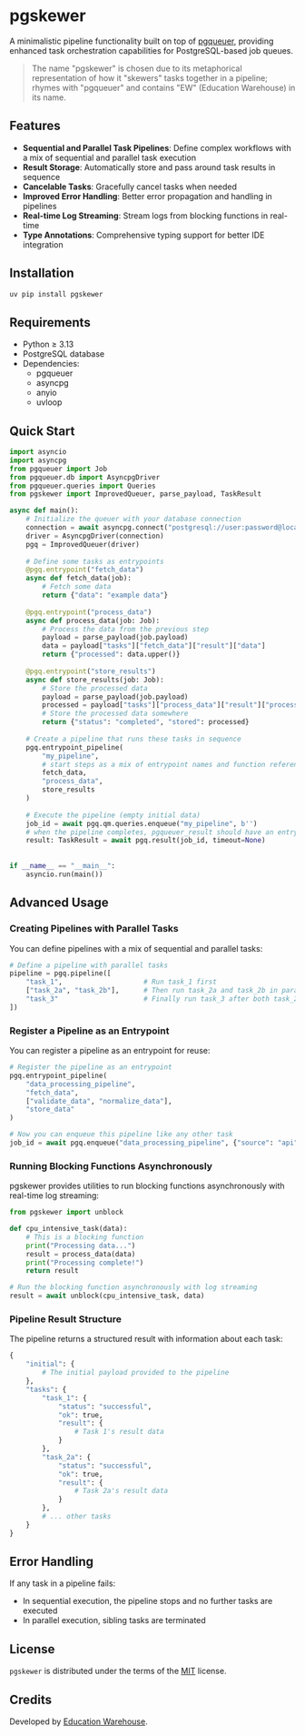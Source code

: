 
# pgskewer

A minimalistic pipeline functionality built on top of [pgqueuer](https://github.com/educationwarehouse/pgqueuer), providing enhanced task orchestration capabilities for PostgreSQL-based job queues.

> The name "pgskewer" is chosen due to its metaphorical representation of how it "skewers" tasks together in a pipeline; 
> rhymes with "pgqueuer" and contains "EW" (Education Warehouse) in its name.

## Features

- **Sequential and Parallel Task Pipelines**: Define complex workflows with a mix of sequential and parallel task execution
- **Result Storage**: Automatically store and pass around task results in sequence
- **Cancelable Tasks**: Gracefully cancel tasks when needed
- **Improved Error Handling**: Better error propagation and handling in pipelines
- **Real-time Log Streaming**: Stream logs from blocking functions in real-time
- **Type Annotations**: Comprehensive typing support for better IDE integration

## Installation

```bash
uv pip install pgskewer
```

## Requirements

- Python ≥ 3.13
- PostgreSQL database
- Dependencies:
  - pgqueuer
  - asyncpg
  - anyio
  - uvloop

## Quick Start

```python
import asyncio
import asyncpg
from pgqueuer import Job
from pgqueuer.db import AsyncpgDriver
from pgqueuer.queries import Queries
from pgskewer import ImprovedQueuer, parse_payload, TaskResult

async def main():
    # Initialize the queuer with your database connection
    connection = await asyncpg.connect("postgresql://user:password@localhost/dbname")
    driver = AsyncpgDriver(connection)
    pgq = ImprovedQueuer(driver)
    
    # Define some tasks as entrypoints
    @pgq.entrypoint("fetch_data")
    async def fetch_data(job):
        # Fetch some data
        return {"data": "example data"}
    
    @pgq.entrypoint("process_data")
    async def process_data(job: Job):
        # Process the data from the previous step
        payload = parse_payload(job.payload)
        data = payload["tasks"]["fetch_data"]["result"]["data"]
        return {"processed": data.upper()}
    
    @pgq.entrypoint("store_results")
    async def store_results(job: Job):
        # Store the processed data
        payload = parse_payload(job.payload)
        processed = payload["tasks"]["process_data"]["result"]["processed"]
        # Store the processed data somewhere
        return {"status": "completed", "stored": processed}
    
    # Create a pipeline that runs these tasks in sequence
    pgq.entrypoint_pipeline(
        "my_pipeline",
        # start steps as a mix of entrypoint names and function references:
        fetch_data,
        "process_data",
        store_results
    )
    
    # Execute the pipeline (empty initial data)
    job_id = await pgq.qm.queries.enqueue("my_pipeline", b'')
    # when the pipeline completes, pgqueuer_result should have an entry for this job_id:
    result: TaskResult = await pgq.result(job_id, timeout=None)
    
    
if __name__ == "__main__":
    asyncio.run(main())
```

## Advanced Usage

### Creating Pipelines with Parallel Tasks

You can define pipelines with a mix of sequential and parallel tasks:

```python
# Define a pipeline with parallel tasks
pipeline = pgq.pipeline([
    "task_1",                    # Run task_1 first
    ["task_2a", "task_2b"],      # Then run task_2a and task_2b in parallel
    "task_3"                     # Finally run task_3 after both task_2a and task_2b complete
])
```

### Register a Pipeline as an Entrypoint

You can register a pipeline as an entrypoint for reuse:

```python
# Register the pipeline as an entrypoint
pgq.entrypoint_pipeline(
    "data_processing_pipeline",
    "fetch_data",
    ["validate_data", "normalize_data"],
    "store_data"
)

# Now you can enqueue this pipeline like any other task
job_id = await pgq.enqueue("data_processing_pipeline", {"source": "api"})
```

### Running Blocking Functions Asynchronously

pgskewer provides utilities to run blocking functions asynchronously with real-time log streaming:

```python
from pgskewer import unblock

def cpu_intensive_task(data):
    # This is a blocking function
    print("Processing data...")
    result = process_data(data)
    print("Processing complete!")
    return result

# Run the blocking function asynchronously with log streaming
result = await unblock(cpu_intensive_task, data)
```

### Pipeline Result Structure

The pipeline returns a structured result with information about each task:

```python
{
    "initial": {
        # The initial payload provided to the pipeline
    },
    "tasks": {
        "task_1": {
            "status": "successful",
            "ok": true,
            "result": {
                # Task 1's result data
            }
        },
        "task_2a": {
            "status": "successful",
            "ok": true,
            "result": {
                # Task 2a's result data
            }
        },
        # ... other tasks
    }
}
```

## Error Handling

If any task in a pipeline fails:
- In sequential execution, the pipeline stops and no further tasks are executed
- In parallel execution, sibling tasks are terminated

## License

`pgskewer` is distributed under the terms of the [MIT](https://spdx.org/licenses/MIT.html) license.

## Credits

Developed by [Education Warehouse](https://educationwarehouse.nl/).